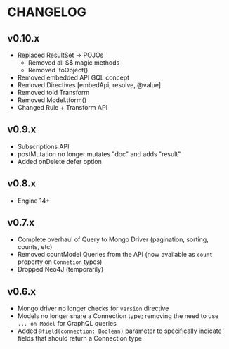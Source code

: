 # CHANGELOG

## v0.10.x
- Replaced ResultSet -> POJOs
  - Removed all $$ magic methods
  - Removed .toObject()
- Removed embedded API GQL concept
- Removed Directives [embedApi, resolve, @value]
- Removed toId Transform
- Removed Model.tform()
- Changed Rule + Transform API

## v0.9.x
- Subscriptions API
- postMutation no longer mutates "doc" and adds "result"
- Added onDelete defer option

## v0.8.x
- Engine 14+

## v0.7.x
- Complete overhaul of Query to Mongo Driver (pagination, sorting, counts, etc)
- Removed countModel Queries from the API (now available as `count` property on `Connetion` types)
- Dropped Neo4J (temporarily)

## v0.6.x
- Mongo driver no longer checks for `version` directive
- Models no longer share a Connection type; removing the need to use `... on Model` for GraphQL queries
- Added `@field(connection: Boolean)` parameter to specifically indicate fields that should return a Connection type
